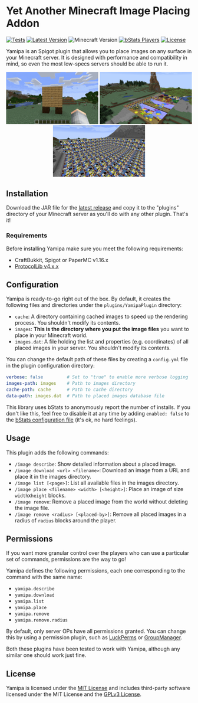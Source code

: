 # Yet Another Minecraft Image Placing Addon
[![Tests](https://github.com/josemmo/yamipa/workflows/Tests/badge.svg)](https://github.com/josemmo/yamipa/actions)
[![Latest Version](https://img.shields.io/github/v/release/josemmo/yamipa)](https://github.com/josemmo/yamipa/releases/latest)
![Minecraft Version](https://img.shields.io/badge/minecraft-%3E%3D1.16-blueviolet)
[![bStats Players](https://img.shields.io/bstats/players/10243)](https://bstats.org/plugin/bukkit/Yamipa/10243)
[![License](https://img.shields.io/github/license/josemmo/yamipa)](LICENSE)

Yamipa is an Spigot plugin that allows you to place images on any surface in your Minecraft server.
It is designed with performance and compatibility in mind, so even the most low-specs servers should be able to run it.

<p align="center">
    <a href="https://i.imgur.com/9rzeKFS.mp4"><img alt="Placing and removing image" src="screenshots/demo.gif" width="250"></a>
    <a href="screenshots/sample-1.jpg"><img alt="Sample Screenshot" src="screenshots/sample-1.jpg" width="250"></a>
    <a href="screenshots/sample-2.jpg"><img alt="Sample Screenshot" src="screenshots/sample-2.jpg" width="250"></a>
</p>

## Installation
Download the JAR file for the [latest release](https://github.com/josemmo/yamipa/releases/latest) and copy it to the
"plugins" directory of your Minecraft server as you'll do with any other plugin. That's it!

### Requirements
Before installing Yamipa make sure you meet the following requirements:

- CraftBukkit, Spigot or PaperMC v1.16.x
- [ProtocolLib v4.x.x](https://www.spigotmc.org/resources/protocollib.1997/)

## Configuration
Yamipa is ready-to-go right out of the box. By default, it creates the following files and directories under the
`plugins/YamipaPlugin` directory:

- `cache`: A directory containing cached images to speed up the rendering process. You shouldn't modify its contents.
- `images`: **This is the directory where you put the image files** you want to place in your Minecraft world.
- `images.dat`: A file holding the list and properties (e.g. coordinates) of all placed images in your server. You
shouldn't modify its contents.

You can change the default path of these files by creating a `config.yml` file in the plugin configuration directory:
```yaml
verbose: false         # Set to "true" to enable more verbose logging
images-path: images    # Path to images directory
cache-path: cache      # Path to cache directory
data-path: images.dat  # Path to placed images database file
```

This library uses bStats to anonymously report the number of installs. If you don't like this, feel free to
disable it at any time by adding `enabled: false` to the
[bStats configuration file](https://bstats.org/getting-started#:~:text=Disabling%20bStats) (it's ok, no hard feelings).

## Usage
This plugin adds the following commands:

- `/image describe`: Show detailed information about a placed image.
- `/image download <url> <filename>`: Download an image from a URL and place it in the images directory.
- `/image list [<page>]`: List all available files in the images directory.
- `/image place <filename> <width> [<height>]`: Place an image of size `width`x`height` blocks.
- `/image remove`: Remove a placed image from the world without deleting the image file.
- `/image remove <radius> [<placed-by>]`: Remove all placed images in a radius of `radius` blocks around the player.

## Permissions
If you want more granular control over the players who can use a particular set of commands, permissions are the way to go!

Yamipa defines the following permissions, each one corresponding to the command with the same name:

- `yamipa.describe`
- `yamipa.download`
- `yamipa.list`
- `yamipa.place`
- `yamipa.remove`
- `yamipa.remove.radius`

By default, only server OPs have all permissions granted. You can change this by using a permission plugin,
such as [LuckPerms](https://luckperms.net/) or [GroupManager](https://elgarl.github.io/GroupManager/).

Both these plugins have been tested to work with Yamipa, although any similar one should work just fine.

## License
Yamipa is licensed under the [MIT License](LICENSE) and includes third-party software licensed under
the MIT License and the [GPLv3 License](https://www.gnu.org/licenses/gpl-3.0.html).
